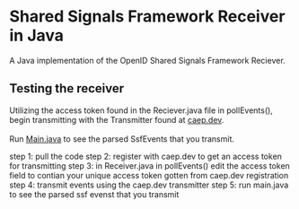 <h1>
  Shared Signals Framework Receiver in Java
</h1>

A Java implementation of the OpenID Shared Signals Framework Reciever. 

<h2>
  Testing the receiver
</h2>

Utilizing the access token found in the Reciever.java file in pollEvents(), begin transmitting with the Transmitter found at <a href = "https://caep.dev/">caep.dev</a>.<br><br>
Run <a href = "src/main/java/Main.java">Main.java</a> to see the parsed SsfEvents that you transmit. 

step 1: pull the code
step 2: register with caep.dev to get an access token for transmitting
step 3: in Receiver.java in pollEvents() edit the access token field to contian your unique access token gotten from caep.dev registration
step 4: transmit events using the caep.dev transmitter
step 5: run main.java to see the parsed ssf evenst that you transmit
